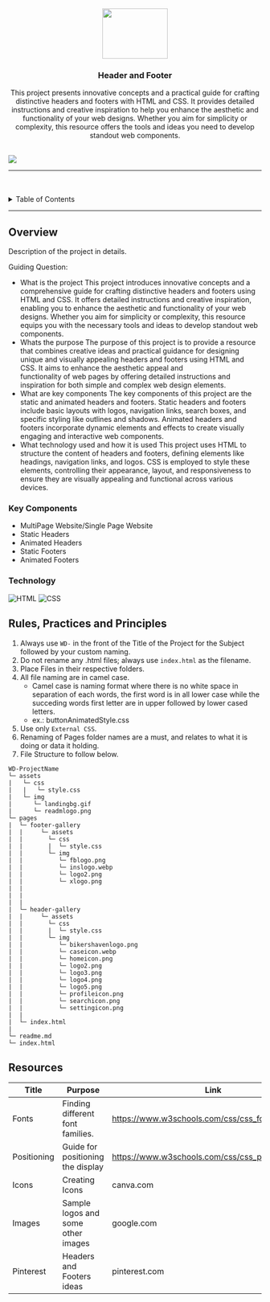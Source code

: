 <a name="readme-top">

<br/>

<br />
<div align="center">
  <a href="https://github.com/neilll24/">
  <!-- TODO: If you want to add logo or banner you can add it here -->
    <img src= alt="Nyebe" width="130" height="100">
  </a>
<!-- TODO: Change Title to the name of the title of your Project -->
  <h3 align="center">Header and Footer</h3>
</div>
<!-- TODO: Make a short description -->
<div align="center">
  This project presents innovative concepts and a practical guide for crafting distinctive headers and footers with HTML and CSS. It provides detailed instructions and creative inspiration to help you enhance the aesthetic and functionality of your web designs. Whether you aim for simplicity or complexity, this resource offers the tools and ideas you need to develop standout web components.
</div>

<br />

<!-- TODO: Change the zyx-0314 into your github username  -->
<!-- TODO: Change the WD-Template-Project into the same name of your folder -->
![](https://visit-counter.vercel.app/counter.png?page=neilll24/WD---Seatwork-3)

---

<br />
<br />

<!-- TODO: If you want to add more layers for your readme -->
<details>
  <summary>Table of Contents</summary>
  <ol>
    <li>
      <a href="#overview">Overview</a>
      <ol>
        <li>
          <a href="#key-components">Key Components</a>
        </li>
        <li>
          <a href="#technology">Technology</a>
        </li>
      </ol>
    </li>
    <li>
      <a href="#rule,-practices-and-principles">Rules, Practices and Principles</a>
    </li>
    <li>
      <a href="#resources">Resources</a>
    </li>
  </ol>
</details>

---

## Overview

<!-- TODO: To be changed -->
<!-- The following are just sample -->
Description of the project in details.

Guiding Question:
- What is the project
  This project introduces innovative concepts and a comprehensive guide for crafting distinctive headers and footers using HTML and CSS. It offers detailed instructions and creative inspiration, enabling you to enhance the aesthetic and 
  functionality of your web designs. Whether you aim for simplicity or complexity, this resource equips you with the necessary tools and ideas to develop standout web components. 
- Whats the purpose
  The purpose of this project is to provide a resource that combines creative ideas and practical guidance for designing unique and visually appealing headers and footers using HTML and CSS. It aims to enhance the aesthetic appeal and   
  functionality of web pages by offering detailed instructions and inspiration for both simple and complex web design elements.
- What are key components
  The key components of this project are the static and animated headers and footers. Static headers and footers include basic layouts with logos, navigation links, search boxes, and specific styling like outlines and shadows. Animated 
  headers and footers incorporate dynamic elements and effects to create visually engaging and interactive web components.
- What technology used and how it is used
  This project uses HTML to structure the content of headers and footers, defining elements like headings, navigation links, and logos. CSS is employed to style these elements, controlling their appearance, layout, and responsiveness to 
  ensure they are visually appealing and functional across various devices.
### Key Components
<!-- TODO: List of Key Components -->
<!-- The following are just sample -->
- MultiPage Website/Single Page Website
- Static Headers
- Animated Headers
- Static Footers
- Animated Footers

### Technology
<!-- TODO: List of Technology Used -->
![HTML](https://img.shields.io/badge/HTML-E34F26?style=for-the-badge&logo=html5&logoColor=white)
![CSS](https://img.shields.io/badge/CSS-1572B6?style=for-the-badge&logo=css3&logoColor=white)


## Rules, Practices and Principles
1. Always use `WD-` in the front of the Title of the Project for the Subject followed by your custom naming.
2. Do not rename any .html files; always use `index.html` as the filename.
3. Place Files in their respective folders.
4. All file naming are in camel case.
   - Camel case is naming format where there is no white space in separation of each words, the first word is in all lower case while the succeding words first letter are in upper followed by lower cased letters.
   - ex.: buttonAnimatedStyle.css
5. Use only `External CSS`.
6. Renaming of Pages folder names are a must, and relates to what it is doing or data it holding.
7. File Structure to follow below.

```
WD-ProjectName
└─ assets
|   └─ css
|   |   └─ style.css
|   └─ img
|      └─ landingbg.gif
|      └─ readmlogo.png
└─ pages
|  └─ footer-gallery
|  |     └─ assets
|  |       └─ css
|  |       |  └─ style.css
|  |       └─ img
|  |          └─ fblogo.png
|  |          └─ inslogo.webp
|  |          └─ logo2.png
|  |          └─ xlogo.png
|  |     
|  |     
|  |
|  └─ header-gallery
|  |     └─ assets
|  |       └─ css
|  |       |  └─ style.css
|  |       └─ img
|  |          └─ bikershavenlogo.png
|  |          └─ caseicon.webp
|  |          └─ homeicon.png
|  |          └─ logo2.png
|  |          └─ logo3.png
|  |          └─ logo4.png
|  |          └─ logo5.png
|  |          └─ profileicon.png
|  |          └─ searchicon.png
|  |          └─ settingicon.png
|  | 
|  └─ index.html  
|  
└─ readme.md
└─ index.html
```

## Resources

<!-- TODO: Add References -->
| Title | Purpose | Link |
|-|-|-|
| Fonts | Finding different font families. | https://www.w3schools.com/css/css_font.asp |
| Positioning | Guide for positioning the display | https://www.w3schools.com/css/css_positioning.asp |
| Icons | Creating Icons | canva.com |
| Images | Sample logos and some other images | google.com |
| Pinterest | Headers and Footers ideas | pinterest.com |
